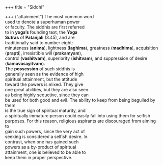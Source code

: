+++
title = "Siddhi"

+++
(“attainment”) The most common word  
used to denote a superhuman power  
or faculty. The siddhis are first referred  
to in **yoga’s** founding text, the **Yoga**  
**Sutras** of **Patanjali** (3.45), and are  
traditionally said to number eight:  
minuteness (**anima**), lightness (**laghima**), greatness (**madhima**), acquisition  
(**prapti**), irresistible will (**prakamyam**),  
control (**vashitvam**), superiority (**ishitvam**), and suppression of desire  
(**kamavasayitvam**).  
The **possession** of such siddhis is  
generally seen as the evidence of high  
spiritual attainment, but the attitude  
toward the powers is mixed. They give  
one great abilities, but they are also seen  
as being highly seductive, since they can  
be used for both good and evil. The ability to keep from being beguiled by them  
is the true sign of spiritual maturity, and  
a spiritually immature person could easily fall into using them for selfish purposes. For this reason, religious aspirants are discouraged from aiming to  
gain such powers, since the very act of  
seeking is considered a selfish desire. In  
contrast, when one has gained such  
powers as a by-product of spiritual  
attainment, one is believed to be able to  
keep them in proper perspective.